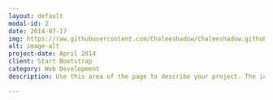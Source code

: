 ```yaml
---
layout: default
modal-id: 2
date: 2014-07-17
img: https://raw.githubusercontent.com/Chaleeshadow/Chaleeshadow.github.io/master/img/portfolio/cake.png
alt: image-alt
project-date: April 2014
client: Start Bootstrap
category: Web Development
description: Use this area of the page to describe your project. The icon above is part of a free icon set by <a href="https://sellfy.com/p/8Q9P/jV3VZ/">Flat Icons</a>. On their website, you can download their free set with 16 icons, or you can purchase the entire set with 146 icons for only $12!

---
```


